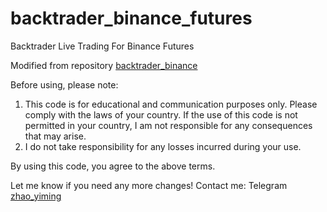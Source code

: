 # backtrader_binance_futures
Backtrader Live Trading For Binance Futures

Modified from repository [backtrader_binance](https://github.com/WISEPLAT/backtrader_binance)

Before using, please note:

1. This code is for educational and communication purposes only. Please comply with the laws of your country. If the use of this code is not permitted in your country, I am not responsible for any consequences that may arise.
2. I do not take responsibility for any losses incurred during your use.

By using this code, you agree to the above terms.

Let me know if you need any more changes!
Contact me: Telegram [zhao_yiming](https://t.me/zhao_yiming)
